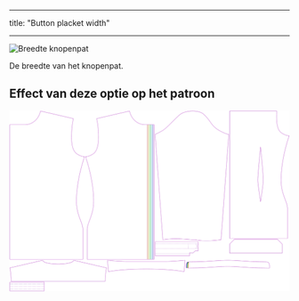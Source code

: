 - - -
title: "Button placket width"
- - -

![Breedte knopenpat](buttonplacketwidth.svg)

De breedte van het knopenpat.

## Effect van deze optie op het patroon

![Deze afbeelding toont het effect van deze optie door meerdere varianten die een andere waarde hebben voor deze optie te vervangen](simon_buttonplacketwidth_sample.svg "Effect of this option on the pattern")
